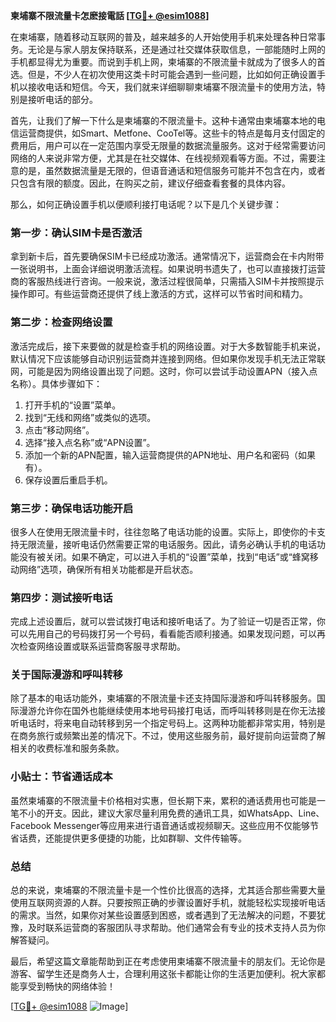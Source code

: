 **柬埔寨不限流量卡怎麽接電話 [[TG💪+ @esim1088](https://t.me/s/esim1088)]**

在柬埔寨，随着移动互联网的普及，越来越多的人开始使用手机来处理各种日常事务。无论是与家人朋友保持联系，还是通过社交媒体获取信息，一部能随时上网的手机都显得尤为重要。而说到手机上网，柬埔寨的不限流量卡就成为了很多人的首选。但是，不少人在初次使用这类卡时可能会遇到一些问题，比如如何正确设置手机以接收电话和短信。今天，我们就来详细聊聊柬埔寨不限流量卡的使用方法，特别是接听电话的部分。

首先，让我们了解一下什么是柬埔寨的不限流量卡。这种卡通常由柬埔寨本地的电信运营商提供，如Smart、Metfone、CooTel等。这些卡的特点是每月支付固定的费用后，用户可以在一定范围内享受无限量的数据流量服务。这对于经常需要访问网络的人来说非常方便，尤其是在社交媒体、在线视频观看等方面。不过，需要注意的是，虽然数据流量是无限的，但语音通话和短信服务可能并不包含在内，或者只包含有限的额度。因此，在购买之前，建议仔细查看套餐的具体内容。

那么，如何正确设置手机以便顺利接打电话呢？以下是几个关键步骤：

### **第一步：确认SIM卡是否激活**
拿到新卡后，首先要确保SIM卡已经成功激活。通常情况下，运营商会在卡内附带一张说明书，上面会详细说明激活流程。如果说明书遗失了，也可以直接拨打运营商的客服热线进行咨询。一般来说，激活过程很简单，只需插入SIM卡并按照提示操作即可。有些运营商还提供了线上激活的方式，这样可以节省时间和精力。

### **第二步：检查网络设置**
激活完成后，接下来要做的就是检查手机的网络设置。对于大多数智能手机来说，默认情况下应该能够自动识别运营商并连接到网络。但如果你发现手机无法正常联网，可能是因为网络设置出现了问题。这时，你可以尝试手动设置APN（接入点名称）。具体步骤如下：
1. 打开手机的“设置”菜单。
2. 找到“无线和网络”或类似的选项。
3. 点击“移动网络”。
4. 选择“接入点名称”或“APN设置”。
5. 添加一个新的APN配置，输入运营商提供的APN地址、用户名和密码（如果有）。
6. 保存设置后重启手机。

### **第三步：确保电话功能开启**
很多人在使用无限流量卡时，往往忽略了电话功能的设置。实际上，即使你的卡支持无限流量，接听电话仍然需要正常的电话服务。因此，请务必确认手机的电话功能没有被关闭。如果不确定，可以进入手机的“设置”菜单，找到“电话”或“蜂窝移动网络”选项，确保所有相关功能都是开启状态。

### **第四步：测试接听电话**
完成上述设置后，就可以尝试拨打电话和接听电话了。为了验证一切是否正常，你可以先用自己的号码拨打另一个号码，看看能否顺利接通。如果发现问题，可以再次检查网络设置或联系运营商客服寻求帮助。

### **关于国际漫游和呼叫转移**
除了基本的电话功能外，柬埔寨的不限流量卡还支持国际漫游和呼叫转移服务。国际漫游允许你在国外也能继续使用本地号码接打电话，而呼叫转移则是在你无法接听电话时，将来电自动转移到另一个指定号码上。这两种功能都非常实用，特别是在商务旅行或频繁出差的情况下。不过，使用这些服务前，最好提前向运营商了解相关的收费标准和服务条款。

### **小贴士：节省通话成本**
虽然柬埔寨的不限流量卡价格相对实惠，但长期下来，累积的通话费用也可能是一笔不小的开支。因此，建议大家尽量利用免费的通讯工具，如WhatsApp、Line、Facebook Messenger等应用来进行语音通话或视频聊天。这些应用不仅能够节省话费，还能提供更多便捷的功能，比如群聊、文件传输等。

### **总结**
总的来说，柬埔寨的不限流量卡是一个性价比很高的选择，尤其适合那些需要大量使用互联网资源的人群。只要按照正确的步骤设置好手机，就能轻松实现接听电话的需求。当然，如果你对某些设置感到困惑，或者遇到了无法解决的问题，不要犹豫，及时联系运营商的客服团队寻求帮助。他们通常会有专业的技术支持人员为你解答疑问。

最后，希望这篇文章能帮助到正在考虑使用柬埔寨不限流量卡的朋友们。无论你是游客、留学生还是商务人士，合理利用这张卡都能让你的生活更加便利。祝大家都能享受到畅快的网络体验！

[[TG💪+ @esim1088](https://t.me/s/esim1088) ![Image](https://i.postimg.cc/4NQfJmqS/Snipaste-2025-05-13-00-14-12.png)]